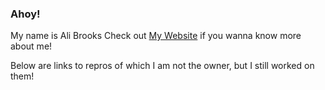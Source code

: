 ### Ahoy!

My name is Ali Brooks
Check out <a href="https://abrookst.github.io/">My Website</a> if you wanna know more about me!

Below are links to repros of which I am not the owner, but I still worked on them!
